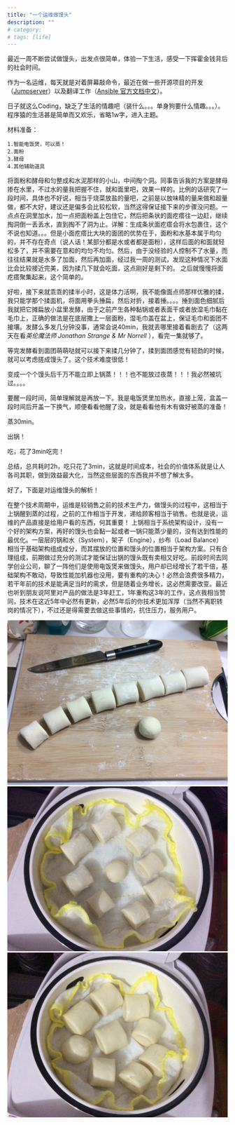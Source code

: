 ```yaml
---
title: "一个运维做馒头"
description: ""
# category: 
# tags: [life]
---
```



最近一周不断尝试做馒头，出发点很简单，体验一下生活，感受一下挥霍金钱背后的社会时间。

作为一名运维，每天就是对着屏幕敲命令，最近在做一些开源项目的开发（[Jumpserver](https://github.com/ibuler/jumpserver)）以及翻译工作（[Ansible 官方文档中文](https://github.com/stanleylst/ansible-tran)）。

日子就这么Coding，缺乏了生活的情趣吧（装什么。。。单身狗要什么情趣。。。）。程序猿的生活甚是简单而又欢乐，省略1w字，进入主题。

材料准备：

    1.智能电饭煲，可以蒸！
    2.面粉
    3.酵母
    4.其他辅助道具

将面粉和酵母和匀整成和水泥那样的小山，中间掏个洞。同事告诉我的方案是酵母掺在水里，不过水的量我把握不住，就和面里吧，效果一样的。比例的话研究了一段时间，具体也不好说，相当于烧菜放盐的量吧，之前是以放味精的量来做和超量做，都不大好，建议还是偏多会比较松软，当然这得保证接下来的步骤没问题。一点点在洞里加水，加一点把面粉盖上包住它，然后把条状的面疙瘩往一边赶，继续掏洞倒一丢丢水，直到掏不了洞为止。详解：生成条状面疙瘩会将水包裹住，这个不说也知道。。。但是小面疙瘩比大块的面团的优势在于，面粉和水基本属于均匀的，并不存在奇点（说人话！某部分都是水或者都是面粉），这样后面的和面就轻松多了，并不需要在意和的均匀不均匀。然后，由于没经验的人控制不了水量，而往往结果就是水多了加面，然后再加面，经过我一周的测试，发现这种情况下水面比会比较接近完美，因为揉几下就会吃面，这点刚好是剩下的。
之后就慢慢将面疙瘩聚集起来，这个简单的。


好啦，接下来就乖乖的揉半小时，这是体力活啊，我不能像面点师那样优雅的揉，我只能学那个揉面机，将面用拳头捶扁，然后对折，接着捶。。。。捶到面色细腻后我就把它摊扁放小盆里发酵，由于之前产生各种黏锅或者表面干或者放湿毛巾黏在毛巾上，正确的做法是在底层撒上一层面粉，湿毛巾盖在盆上，保证毛巾和面团不接壤。发酵么多发几分钟没事，通常会说40min，我就丢哪里接着看剧去了（这两天在看*英伦魔法师* *Jonathan Strange & Mr Norrell* ），看完一集就够了。

等完发酵看到面团萌萌哒就可以接下来揉几分钟了，揉到面团感觉有韧劲的时候，就可以考虑搓成馒头了。这个技术难度很低！

变成一个个馒头后千万不能立即上锅蒸！！！也不能放过夜蒸！！！我必然被坑过。。。。

要醒一段时间，简单理解就是再放一下。我是电饭煲里加热水，直接上笼，盒盖一段时间后开盖一下换气，顺便看看他醒了没，就是看看他有木有做好被蒸的准备！

蒸30min。

出锅！

吃，花了3min吃完！

总结，总共耗时2h，吃只花了3min，这就是时间成本，社会的价值体系就是让人各司其职，做到效益最大化，当然这些层面的东西我并不想了解太多。

好了，下面是对运维馒头的解析！

在整个技术周期中，运维是较销售之前的技术生产力，做馒头的过程中，这相当于上锅醒到蒸的过程，之前的工作相当于开发，递给顾客相当于销售。也就是说，运维的产品直接是给用户看的东西，何其重要！
上锅相当于系统架构设计，没有一个好的架构方案，再好的馒头也会黏一起或者一锅只能蒸少量的，没有达到性能的最优化。一层层的锅和水（System），架子（Engine），纱布（Load Balance）相当于基础架构组成成分，而其摆放的位置和馒头的位置相当于架构方案。只有合理组成，前期做过充分的测试才能保证出锅的馒头既有卖相又好吃。前段时间去同学创业公司，聊了一阵他们是使用电饭煲来做馒头，用户却已经增长了若干倍，基础架构不敢动，导致性能加机器也没用，要有重构的决心！必然会浪费很多精力，若干年前的技术是能满足当时的需求，但是随着业务增长，这必然需要改变。最近也听到朋友说阿里对产品的做法是3年赶工，1年重构这3年的工作，这点我相当赞同，技术在这近5年中必然有更新，必然5年后的你技术更加浑厚（当然不离职转岗的情况下），不过还是得需要去做这些事情的，抗住压力，服务用户。


![](/assets/imgs/2015-09-13-01.jpg)
![](/assets/imgs/2015-09-13-02.jpg)
![](/assets/imgs/2015-09-13-03.jpg)


